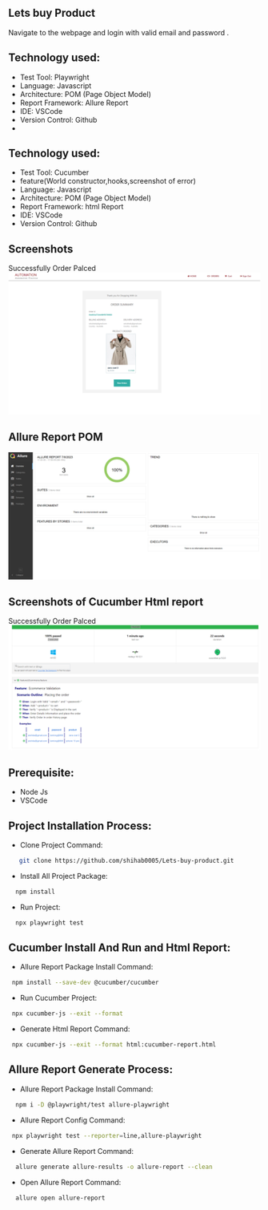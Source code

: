 ## Lets buy Product

Navigate to the  webpage and login with valid email and password .

## Technology used:
  - Test Tool: Playwright
  - Language: Javascript
  - Architecture: POM (Page Object Model)
  - Report Framework: Allure Report
  - IDE: VSCode
  - Version Control: Github
  - 
## Technology used:
  - Test Tool: Cucumber
  - feature(World constructor,hooks,screenshot of error)
  - Language: Javascript
  - Architecture: POM (Page Object Model)
  - Report Framework: html Report
  - IDE: VSCode
  - Version Control: Github 

## Screenshots 
Successfully Order Palced
![App Screenshot](https://github.com/shihab0005/Lets-buy-product/blob/main/features/Screenshot/PomOut.png?raw=true)

## Allure Report POM
![App Screenshot](https://github.com/shihab0005/Lets-buy-product/blob/main/features/Screenshot/allur.PNG?raw=true)

## Screenshots of Cucumber Html report 
Successfully Order Palced
![App Screenshot](https://github.com/shihab0005/Lets-buy-product/blob/main/features/Screenshot/htmlReport.PNG?raw=true)


## Prerequisite:
- Node Js
- VSCode
  
## Project Installation Process:

- Clone Project Command:
```bash
   git clone https://github.com/shihab0005/Lets-buy-product.git 
```
- Install All Project Package:
```bash
  npm install  
```
- Run Project:
```bash
  npx playwright test 
```
## Cucumber Install And Run and Html Report:

- Allure Report Package Install Command:
```bash
 npm install --save-dev @cucumber/cucumber
```
- Run Cucumber Project:
```bash
 npx cucumber-js --exit --format 
```
- Generate Html Report Command:
```bash
 npx cucumber-js --exit --format html:cucumber-report.html
```


## Allure Report Generate Process:

- Allure Report Package Install Command:
```bash
  npm i -D @playwright/test allure-playwright
```
- Allure Report Config Command:
```bash
 npx playwright test --reporter=line,allure-playwright  
```
- Generate Allure Report Command:
```bash
  allure generate allure-results -o allure-report --clean
```
- Open Allure Report Command:
```bash
  allure open allure-report
```




